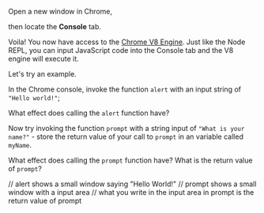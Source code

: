 Open a new window in Chrome,

then locate the **Console** tab.

Voila! You now have access to the [Chrome V8 Engine](https://www.cloudflare.com/en-gb/learning/serverless/glossary/what-is-chrome-v8/).
Just like the Node REPL, you can input JavaScript code into the Console tab and the V8 engine will execute it.

Let's try an example.

In the Chrome console,
invoke the function `alert` with an input string of `"Hello world!"`;

What effect does calling the `alert` function have?

Now try invoking the function `prompt` with a string input of `"What is your name?"` - store the return value of your call to `prompt` in an variable called `myName`.

What effect does calling the `prompt` function have?
What is the return value of `prompt`?

// alert shows a small window saying "Hello World!"
// prompt shows a small window with a input area 
// what you write in the input area in prompt is the return value of prompt